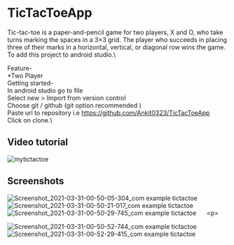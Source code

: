 # TicTacToeApp
Tic-tac-toe is a paper-and-pencil game for two players, X and O, who take turns marking the spaces in a 3×3 grid. The player who succeeds in placing three of their marks in a horizontal, vertical, or diagonal row wins the game. To add this project to android studio.\

Feature-\
 *Two Player\
Getting started-\
In android studio go to file\
Select new > Import from version control\
Choose git / github (git option recommended )\
Paste url to repository i.e https://github.com/Ankit0323/TicTacToeApp  
Click on clone.\
## Video tutorial
![mytictactoe](https://user-images.githubusercontent.com/81551733/113170832-8f178400-9264-11eb-8168-6656f614cae0.gif)
## Screenshots
![Screenshot_2021-03-31-00-50-05-304_com example tictactoe](https://user-images.githubusercontent.com/81551733/113180820-cee36900-926e-11eb-8e4c-0db1e43c6944.jpg) &nbsp; &nbsp; &nbsp; 
![Screenshot_2021-03-31-00-50-21-017_com example tictactoe](https://user-images.githubusercontent.com/81551733/113181210-2550a780-926f-11eb-8e03-255c9d9f692b.jpg) &nbsp;  &nbsp; &nbsp;
![Screenshot_2021-03-31-00-50-29-745_com example tictactoe](https://user-images.githubusercontent.com/81551733/113181213-271a6b00-926f-11eb-9d19-23b990f52c02.jpg) &nbsp;  &nbsp; &nbsp;\<p>&nbsp;</p>
![Screenshot_2021-03-31-00-50-52-744_com example tictactoe](https://user-images.githubusercontent.com/81551733/113181216-284b9800-926f-11eb-9caa-3716406b6090.jpg) &nbsp;  &nbsp; &nbsp;
![Screenshot_2021-03-31-00-52-29-415_com example tictactoe](https://user-images.githubusercontent.com/81551733/113181223-297cc500-926f-11eb-8a6d-d2ec662fbe3e.jpg)


